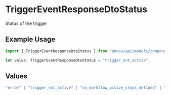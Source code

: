 # TriggerEventResponseDtoStatus

Status of the trigger

## Example Usage

```typescript
import { TriggerEventResponseDtoStatus } from "@novu/api/models/components";

let value: TriggerEventResponseDtoStatus = "trigger_not_active";
```

## Values

```typescript
"error" | "trigger_not_active" | "no_workflow_active_steps_defined" | "no_workflow_steps_defined" | "processed" | "subscriber_id_missing" | "no_tenant_found"
```